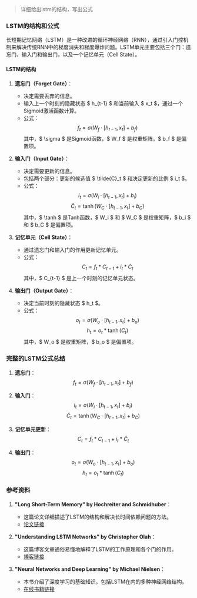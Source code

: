 > 详细给出lstm的结构，写出公式


### LSTM的结构和公式

长短期记忆网络（LSTM）是一种改进的循环神经网络（RNN），通过引入门控机制来解决传统RNN中的梯度消失和梯度爆炸问题。LSTM单元主要包括三个门：遗忘门、输入门和输出门，以及一个记忆单元（Cell State）。

#### LSTM的结构

1. **遗忘门（Forget Gate）**：
   - 决定需要丢弃的信息。
   - 输入上一个时刻的隐藏状态 $ h_{t-1} $ 和当前输入 $ x_t $，通过一个Sigmoid激活函数计算。
   - 公式：
     $$
     f_t = \sigma(W_f \cdot [h_{t-1}, x_t] + b_f)
     $$
     其中，$ \sigma $ 是Sigmoid函数，$ W_f $ 是权重矩阵，$ b_f $ 是偏置项。

2. **输入门（Input Gate）**：
   - 决定需要更新的信息。
   - 包括两个部分：更新的候选值 $ \tilde{C}_t $ 和决定更新的比例 $ i_t $。
   - 公式：
     $$
     i_t = \sigma(W_i \cdot [h_{t-1}, x_t] + b_i)
     $$
     $$
     \tilde{C}_t = \tanh(W_C \cdot [h_{t-1}, x_t] + b_C)
     $$
     其中，$ \tanh $ 是Tanh函数，$ W_i $ 和 $ W_C $ 是权重矩阵，$ b_i $ 和 $ b_C $ 是偏置项。

3. **记忆单元（Cell State）**：
   - 通过遗忘门和输入门的作用更新记忆单元。
   - 公式：
     $$
     C_t = f_t * C_{t-1} + i_t * \tilde{C}_t
     $$
     其中，$ C_{t-1} $ 是上一个时刻的记忆单元状态。

4. **输出门（Output Gate）**：
   - 决定当前时刻的隐藏状态 $ h_t $。
   - 公式：
     $$
     o_t = \sigma(W_o \cdot [h_{t-1}, x_t] + b_o)
     $$
     $$
     h_t = o_t * \tanh(C_t)
     $$
     其中，$ W_o $ 是权重矩阵，$ b_o $ 是偏置项。

### 完整的LSTM公式总结

1. **遗忘门**：
   $$
   f_t = \sigma(W_f \cdot [h_{t-1}, x_t] + b_f)
   $$

2. **输入门**：
   $$
   i_t = \sigma(W_i \cdot [h_{t-1}, x_t] + b_i)
   $$
   $$
   \tilde{C}_t = \tanh(W_C \cdot [h_{t-1}, x_t] + b_C)
   $$

3. **记忆单元更新**：
   $$
   C_t = f_t * C_{t-1} + i_t * \tilde{C}_t
   $$

4. **输出门**：
   $$
   o_t = \sigma(W_o \cdot [h_{t-1}, x_t] + b_o)
   $$
   $$
   h_t = o_t * \tanh(C_t)
   $$

### 参考资料

1. **"Long Short-Term Memory" by Hochreiter and Schmidhuber**：
   - 这篇论文详细描述了LSTM的结构和解决长时间依赖问题的方法。
   - [论文链接](https://www.bioinf.jku.at/publications/older/2604.pdf)

2. **"Understanding LSTM Networks" by Christopher Olah**：
   - 这篇博客文章通俗易懂地解释了LSTM的工作原理和各个门的作用。
   - [博客链接](http://colah.github.io/posts/2015-08-Understanding-LSTMs/)

3. **"Neural Networks and Deep Learning" by Michael Nielsen**：
   - 本书介绍了深度学习的基础知识，包括LSTM在内的多种神经网络结构。
   - [在线书籍链接](http://neuralnetworksanddeeplearning.com/)